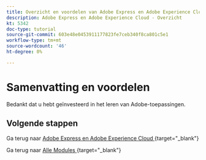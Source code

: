 ```yaml
---
title: Overzicht en voordelen van Adobe Express en Adobe Experience Cloud
description: Adobe Express en Adobe Experience Cloud - Overzicht
kt: 5342
doc-type: tutorial
source-git-commit: 603e48e0453911177823fe7ceb340f8ca801c5e1
workflow-type: tm+mt
source-wordcount: '46'
ht-degree: 0%

---
```


# Samenvatting en voordelen

Bedankt dat u hebt geïnvesteerd in het leren van Adobe-toepassingen.

## Volgende stappen

Ga terug naar [ Adobe Express en Adobe Experience Cloud ](./express.md){target="_blank"}

Ga terug naar [ Alle Modules ](./../../../overview.md){target="_blank"}
